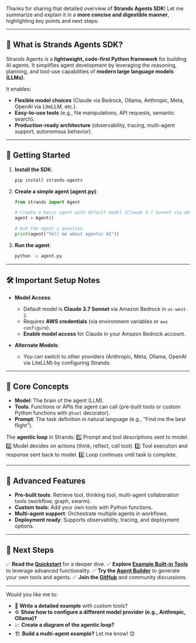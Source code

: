Thanks for sharing that detailed overview of **Strands Agents SDK**! Let me summarize and explain it in a **more concise and digestible manner**, highlighting key points and next steps:

---

## 🌟 **What is Strands Agents SDK?**

Strands Agents is a **lightweight, code-first Python framework** for building AI agents. It simplifies agent development by leveraging the reasoning, planning, and tool-use capabilities of **modern large language models (LLMs)**.

It enables:

* **Flexible model choices** (Claude via Bedrock, Ollama, Anthropic, Meta, OpenAI via LiteLLM, etc.).
* **Easy-to-use tools** (e.g., file manipulations, API requests, semantic search).
* **Production-ready architecture** (observability, tracing, multi-agent support, autonomous behavior).

---

## 🏁 **Getting Started**

1. **Install the SDK**:

   ```bash
   pip install strands-agents
   ```
2. **Create a simple agent (agent.py)**:

   ```python
   from strands import Agent

   # Create a basic agent with default model (Claude 3.7 Sonnet via Amazon Bedrock)
   agent = Agent()

   # Ask the agent a question
   print(agent("Tell me about agentic AI"))
   ```
3. **Run the agent**:

   ```bash
   python -u agent.py
   ```

---

## 🛠️ **Important Setup Notes**

* **Model Access**:

  * Default model is **Claude 3.7 Sonnet** via Amazon Bedrock in `us-west-2`.
  * Requires **AWS credentials** (via environment variables or `aws configure`).
  * **Enable model access** for Claude in your Amazon Bedrock account.
* **Alternate Models**:

  * You can switch to other providers (Anthropic, Meta, Ollama, OpenAI via LiteLLM) by configuring Strands.

---

## 🔑 **Core Concepts**

* **Model**: The brain of the agent (LLM).
* **Tools**: Functions or APIs the agent can call (pre-built tools or custom Python functions with `@tool` decorator).
* **Prompt**: The task definition in natural language (e.g., "Find me the best flight").

The **agentic loop** in Strands:
1️⃣ Prompt and tool descriptions sent to model.
2️⃣ Model decides on actions (think, reflect, call tool).
3️⃣ Tool execution and response sent back to model.
4️⃣ Loop continues until task is complete.

---

## 🚀 **Advanced Features**

* **Pre-built tools**: Retrieve tool, thinking tool, multi-agent collaboration tools (workflow, graph, swarm).
* **Custom tools**: Add your own tools with Python functions.
* **Multi-agent support**: Orchestrate multiple agents in workflows.
* **Deployment ready**: Supports observability, tracing, and deployment options.

---

## 🔗 **Next Steps**

✅ **Read the [Quickstart](https://strands.agents/docs/quickstart)** for a deeper dive.
✅ **Explore [Example Built-in Tools](https://strands.agents/docs/tools)** to leverage advanced functionality.
✅ **Try the [Agent Builder](https://strands.agents/docs/builder)** to generate your own tools and agents.
✅ **Join the [GitHub](https://github.com/strands-agents)** and community discussions.

---

Would you like me to:

* 📄 **Write a detailed example** with custom tools?
* ⚙️ **Show how to configure a different model provider (e.g., Anthropic, Ollama)?**
* 📈 **Create a diagram of the agentic loop?**
* 🏗️ **Build a multi-agent example?**
  Let me know! 😊

